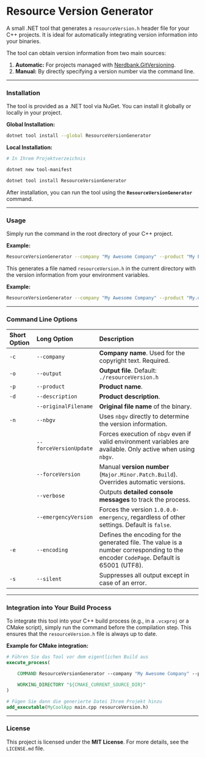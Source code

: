 ﻿# Resource Version Generator

A small .NET tool that generates a `resourceVersion.h` header file for your C++ projects. It is ideal for automatically integrating version information into your binaries.

The tool can obtain version information from two main sources:

1.  **Automatic:** For projects managed with [Nerdbank.GitVersioning](https://github.com/dotnet/Nerdbank.GitVersioning).
2.  **Manual:** By directly specifying a version number via the command line.

-----

### Installation

The tool is provided as a .NET tool via NuGet. You can install it globally or locally in your project.

**Global Installation:**
```bash
dotnet tool install --global ResourceVersionGenerator
```

**Local Installation:**
```bash
# In Ihrem Projektverzeichnis

dotnet new tool-manifest

dotnet tool install ResourceVersionGenerator
```
After installation, you can run the tool using the **`ResourceVersionGenerator`** command.

-----

### Usage

Simply run the command in the root directory of your C++ project.

**Example:**
```bash
ResourceVersionGenerator --company "My Awesome Company" --product "My Product Name" --output "./resourceVersion.h"
```
This generates a file named `resourceVersion.h` in the current directory with the version information from your environment variables.


**Example:**
```bash
ResourceVersionGenerator --company "My Awesome Company" --product "My.dll" --originalFilename "My.dll" --description "Do good stuff" --nbgv
```
-----

### Command Line Options

| Short Option | Long Option | Description |
| :--- | :--- | :--- |
| `-c`| `--company` | **Company name**. Used for the copyright text. Required.|
| `-o` | `--output` | **Output file**. Default: `./resourceVersion.h` |
| `-p` | `--product` | **Product name**. |
| `-d` | `--description` | **Product description**. |
| | `--originalFilename` | **Original file name** of the binary. |
| `-n` | `--nbgv` | Uses `nbgv` directly to determine the version information. |
| | `--forceVersionUpdate` | Forces execution of `nbgv` even if valid environment variables are available. Only active when using `nbgv`.|
| | `--forceVersion` | Manual **version number** (`Major.Minor.Patch.Build`). Overrides automatic versions. |
| | `--verbose` | Outputs **detailed console messages** to track the process. |
| | `--emergencyVersion` | Forces the version `1.0.0.0-emergency`, regardless of other settings. Default is `false`.|
| `-e` | `--encoding` | Defines the encoding for the generated file. The value is a number corresponding to the encoder `CodePage`. Default is 65001 (UTF8).|
| `-s` | `--silent` | Suppresses all output except in case of an error. |

-----

### Integration into Your Build Process

To integrate this tool into your C++ build process (e.g., in a `.vcxproj` or a CMake script), simply run the command before the compilation step. This ensures that the `resourceVersion.h` file is always up to date.

**Example for CMake integration:**
```cmake
# Führen Sie das Tool vor dem eigentlichen Build aus
execute_process(

    COMMAND ResourceVersionGenerator --company "My Awesome Company" --product "MyCoolApp"

    WORKING_DIRECTORY "${CMAKE_CURRENT_SOURCE_DIR}"
)

# Fügen Sie dann die generierte Datei Ihrem Projekt hinzu
add_executable(MyCoolApp main.cpp resourceVersion.h)
```

-----

### License

This project is licensed under the **MIT License**. For more details, see the `LICENSE.md` file.
